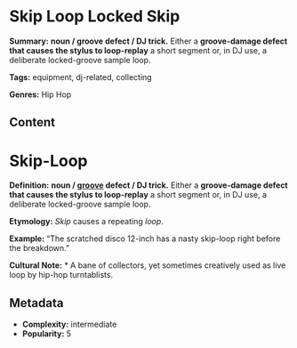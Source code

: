 # Skip Loop Locked Skip

**Summary:** **noun / groove defect / DJ trick.** Either a **groove-damage defect that causes the stylus to loop-replay** a short segment or, in DJ use, a deliberate locked-groove sample loop.

**Tags:** equipment, dj-related, collecting

**Genres:** Hip Hop

## Content

# Skip-Loop

**Definition:** **noun / [groove](../g/groove-wear.md) defect / DJ trick.** Either a **groove-damage defect that causes the stylus to loop-replay** a short segment or, in DJ use, a deliberate locked-groove sample loop.

**Etymology:** *Skip* causes a repeating *loop*.

**Example:** “The scratched disco 12-inch has a nasty skip-loop right before the breakdown.”

**Cultural Note:** * A bane of collectors, yet sometimes creatively used as live loop by hip-hop turntablists.

## Metadata

- **Complexity:** intermediate
- **Popularity:** 5
